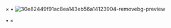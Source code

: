 × •
![30e82449f91ac8ea143eb56a14123904-removebg-preview](https://github.com/user-attachments/assets/82d6e317-a34a-4391-8314-53c922fa5100)

• × 
